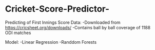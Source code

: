# Cricket-Score-Predictor-
Predicting of First Innings Score
Data:
-Downloaded from https://cricsheet.org/downloads/
-Contains ball by ball coverage of 1188 ODI matches

Model:
-Linear Regression
-Randdom Forests


